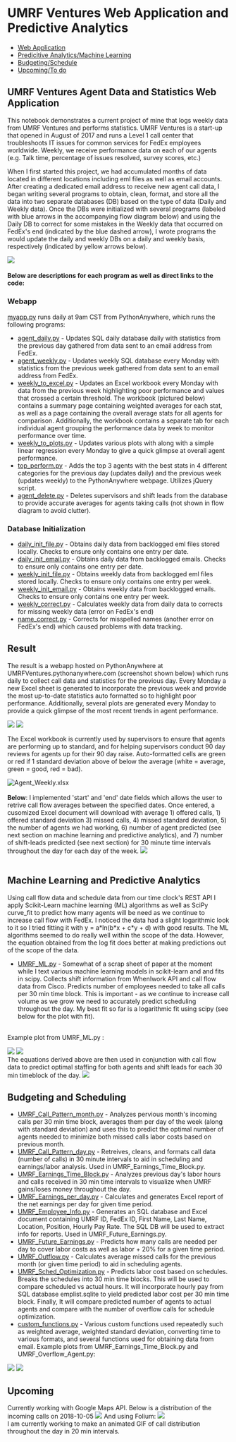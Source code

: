 # UMRF Ventures Web Application and Predictive Analytics
- [Web Application](#umrf-ventures-agent-data-and-statistics-web-application)
- [Predicitive Analytics/Machine Learning](#machine-learning-and-predictive-analytics)
- [Budgeting/Schedule](#budgeting-and-scheduling)
- [Upcoming/To do](#upcoming)

## UMRF Ventures Agent Data and Statistics Web Application

This notebook demonstrates a current project of mine that logs weekly data from UMRF Ventures and performs statistics.
UMRF Ventures is a start-up that opened in August of 2017 and runs a Level 1 call center that troubleshoots IT issues for common services for FedEx employees worldwide.
Weekly, we receive performance data on each of our agents (e.g. Talk time, percentage of issues resolved, survey scores, etc.)

When I first started this project, we had accumulated months of data located in different locations including eml files as well as email accounts. After creating a dedicated email address to receive new agent call data, I began writing several programs to obtain, clean, format, and store all the data into two separate databases (DB) based on the type of data (Daily and Weekly data). Once the DBs were initialized with several programs (labeled with blue arrows in the accompanying flow diagram below) and using the Daily DB to correct for some mistakes in the Weekly data that occurred on FedEx's end (indicated by the blue dashed arrow), I wrote programs the would update the daily and weekly DBs on a daily and weekly basis, respectively (indicated by yellow arrows below).

![](https://i.imgur.com/XHumHba.png)

#### Below are descriptions for each program as well as direct links to the code:

### Webapp
[myapp.py](https://github.com/kylejlynch/UMRF/blob/master/myapp.py) runs daily at 9am CST from PythonAnywhere, which runs the following programs:
* [agent_daily.py](https://github.com/kylejlynch/UMRF/blob/master/agent_daily.py) - Updates SQL daily database daily with statistics from the previous day gathered from data sent to an email address from FedEx.
* [agent_weekly.py](https://github.com/kylejlynch/UMRF/blob/master/agent_weekly.py) - Updates weekly SQL database every Monday with statistics from the previous week gathered from data sent to an email address from FedEx.
* [weekly_to_excel.py](https://github.com/kylejlynch/UMRF/blob/master/weekly_to_excel.py) - Updates an Excel workbook every Monday with data from the previous week highlighting poor performance and values that crossed a certain threshold. The workbook (pictured below) contains a summary page containing weighted averages for each stat, as well as a page containing the overall average stats for all agents for comparison. Additionally, the workbook contains a separate tab for each individual agent  grouping the performance data by week to monitor performance over time.
* [weekly_to_plots.py](https://github.com/kylejlynch/UMRF/blob/master/weekly_to_plots.py) - Updates various plots with along with a simple linear regression every Monday to give a quick glimpse at overall agent performance.
* [top_perform.py](https://github.com/kylejlynch/UMRF/blob/master/top_perform.py) - Adds the top 3 agents with the best stats in 4 different categories for the previous day (updates daily) and the previous week (updates weekly) to the PythonAnywhere webpage. Utilizes jQuery script.
* [agent_delete.py](https://github.com/kylejlynch/UMRF/blob/master/agent_delete.py) - Deletes supervisors and shift leads from the database to provide accurate averages for agents taking calls (not shown in flow diagram to avoid clutter).

### Database Initialization
* [daily_init_file.py](https://github.com/kylejlynch/UMRF/blob/master/agent_daily_init_file.py) - Obtains daily data from backlogged eml files stored locally. Checks to ensure only contains one entry per date.
* [daily_init_email.py](https://github.com/kylejlynch/UMRF/blob/master/agent_daily_init_email.py) - Obtains daily data from backlogged emails. Checks to ensure only contains one entry per date.
* [weekly_init_file.py](https://github.com/kylejlynch/UMRF/blob/master/agent_weekly_init_file.py) - Obtains weekly data from backlogged eml files stored locally. Checks to ensure only contains one entry per week.
* [weekly_init_email.py](https://github.com/kylejlynch/UMRF/blob/master/agent_weekly_init_email.py) - Obtains weekly data from backlogged emails. Checks to ensure only contains one entry per week.
* [weekly_correct.py](https://github.com/kylejlynch/UMRF/blob/master/agent_weekly_correct.py) - Calculates weekly data from daily data to corrects for missing weekly data (error on FedEx's end)
* [name_correct.py](https://github.com/kylejlynch/UMRF/blob/master/agent_name_correct.py) - Corrects for misspelled names (another error on FedEx's end) which caused problems with data tracking.

## Result
The result is a webapp hosted on PythonAnywhere at UMRFVentures.pythonanywhere.com (screenshot shown below) which runs daily to collect call data and statistics for the previous day. Every Monday a new Excel sheet is generated to incorporate the previous week and provide the most up-to-date statistics auto formatted so to highlight poor performance. Additionally, several plots are generated every Monday to provide a quick glimpse of the most recent trends in agent performance.

![](https://i.imgur.com/Q5nQoF0.png)
![](https://i.imgur.com/Vzzrlxq.png)

The Excel workbook is currently used by supervisors to ensure that agents are performing up to standard, and for helping supervisors conduct 90 day reviews for agents up for their 90 day raise. Auto-formatted cells are green or red if 1 standard deviation above of below the average (white = average, green = good, red = bad).

![Agent_Weekly.xlsx](https://i.imgur.com/kOOAhs2.png)
<br><br>
**Below**: I implemented 'start' and 'end' date fields which allows the user to retrive call flow averages between the specified dates. Once entered, a cusomized Excel document will download with average 1) offered calls, 1) offered standard deviation 3) missed calls, 4) missed standard deviation, 5) the number of agents we had working, 6) number of agent predicted (see next section on machine learning and predictive analytics), and 7) number of shift-leads predicted (see next section) for 30 minute time intervals throughout the day for each day of the week.
![](https://i.imgur.com/rIEzw4m.png)
<br>
<br>
## Machine Learning and Predictive Analytics
Using call flow data and schedule data from our time clock's REST API I apply Scikit-Learn machine learning (ML) algorithms as well as SciPy curve_fit to predict how many agents will be need as we continue to increase call flow with FedEx. I noticed the data had a slight logarithmic look to it so I tried fitting it with y = a&ast;ln(b&ast;x + c&ast;y + d) with good results. The ML algorithms seemed to do really well within the scope of the data. However, the equation obtained from the log fit does better at making predictions out of the scope of the data.
* [UMRF_ML.py](https://github.com/kylejlynch/UMRF/blob/master/UMRF_ML.py) - Somewhat of a scrap sheet of paper at the moment while I text various machine learning models in scikit-learn and and fits in scipy. Collects shift information from WhenIwork API and call flow data from Cisco. Predicts number of employees needed to take all calls per 30 min time block. This is important - as we continue to increase call volume as we grow we need to accurately predict scheduling throughout the day. My best fit so far is a logarithmic fit using scipy (see below for the plot with fit).

<br>
Example plot from UMRF_ML.py :

![](https://i.imgur.com/WpY1y51.png)
![](https://i.imgur.com/hOmcFg5.png)
<br>
The equations derived above are then used in conjunction with call flow data to predict optimal staffing for both agents and shift leads for each 30 min timeblock of the day.
![](https://i.imgur.com/WETiptc.png)
<br>

## Budgeting and Scheduling
* [UMRF_Call_Pattern_month.py](https://github.com/kylejlynch/UMRF/blob/master/UMRF_Call_Pattern_month.py) - Analyzes pervious month's incoming calls per 30 min time block, averages them per day of the week (along with standard deviation) and uses this to predict the optimal number of agents needed to minimize both missed calls labor costs based on previous month.
* [UMRF_Call_Pattern_day.py](https://github.com/kylejlynch/UMRF/blob/master/UMRF_Call_Pattern_day.py) - Retreives, cleans, and formats call data (number of calls) in 30 minute intervals to aid in scheduling and earnings/labor analysis. Used in UMRF_Earnings_Time_Block.py.
* [UMRF_Earnings_Time_Block.py](https://github.com/kylejlynch/UMRF/blob/master/UMRF_Earnings_Time_Block.py) - Analyzes previous day's labor hours and calls received in 30 min time intervals to visualize when UMRF gains/loses money throughout the day.
* [UMRF_Earnings_per_day.py](https://github.com/kylejlynch/UMRF/blob/master/UMRF_Earnings_per_day.py) - Calculates and generates Excel report of the net earnings per day for given time period.
* [UMRF_Employee_Info.py](https://github.com/kylejlynch/UMRF/blob/master/UMRF_Employee_Info.py) - Generates an SQL database and Excel document containing UMRF ID, FedEx ID, First Name, Last Name, Location, Position, Hourly Pay Rate. The SQL DB will be used to extract info for reports. Used in UMRF_Future_Earnings.py.
* [UMRF_Future_Earnings.py](https://github.com/kylejlynch/UMRF/blob/master/UMRF_Future_Earnings.py) - Predicts how many calls are needed per day to cover labor costs as well as labor + 20% for a given time period.
* [UMRF_Outflow.py](https://github.com/kylejlynch/UMRF/blob/master/UMRF_Outflow.py) - Calculates average missed calls for the previous month (or given time period) to aid in scheduling agents.
* [UMRF_Sched_Optimization.py](https://github.com/kylejlynch/UMRF/blob/master/UMRF_Sched_Optimization.py) - Predicts labor cost based on schedules. Breaks the schedules into 30 min time blocks. This will be used to compare scheduled vs actual hours. It will incorporate hourly pay from SQL database emplist.sqlite to yield predicted labor cost per 30 min time block. Finally, It will compare predicted number of agents to actual agents and compare with the number of overflow calls for schedule optimization.
* [custom_functions.py](https://github.com/kylejlynch/UMRF/blob/master/custom_functions.py) - Various custom functions used repeatedly such as weighted average, weighted standard deviation, converting time to various formats, and several functions used for obtaining data from email.
Example plots from UMRF_Earnings_Time_Block.py and UMRF_Overflow_Agent.py:

![](https://i.imgur.com/5IOqHFw.png)
![](https://i.imgur.com/bWDjPhI.png)
<br>

## Upcoming 
Currently working with Google Maps API. Below is a distribution of the incoming calls on 2018-10-05
![](https://i.imgur.com/XslfYRw.png)
And using Folium:
![](https://i.imgur.com/8Ud9Bde.png)
<br>
I am currently working to make an animated GIF of call distribution throughout the day in 20 min intervals.

